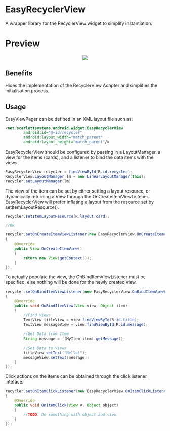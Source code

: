 # EasyRecyclerView

A wrapper library for the RecyclerView widget to simplify instantiation.

# Preview

<p align="center">
    <img src="https://raw.githubusercontent.com/shanescarlett/Android-Widgets/master/samples/EasyRecyclerViewDemo.gif"/>
</p>

## Benefits

Hides the implementation of the RecyclerView Adapter and simplifies the initialisation process.

## Usage

EasyViewPager can be defined in an XML layout file such as:

```XML
<net.scarlettsystems.android.widget.EasyRecyclerView
		android:id="@+id/recycler"
		android:layout_width="match_parent"
		android:layout_height="match_parent"/>
```

EasyRecyclerView should be configured by passing in a LayoutManager, a view for the items (cards), and a listener to bind the data items with the views.

```Java
EasyRecyclerView recycler = findViewById(R.id.recycler);
RecyclerView.LayoutManager lm = new LinearLayoutManager(this);
recycler.setLayoutManager(lm)
```

The view of the item can be set by either setting a layout resource, or dynamically returning a View through the OnCreateItemViewListener. EasyRecyclerView will prefer inflating a layout from the resource set by setItemLayoutResource().

```Java
recycler.setItemLayoutResource(R.layout.card);

//OR

recycler.setOnCreateItemViewListener(new EasyRecyclerView.OnCreateItemViewListener()
{
	@Override
	public View OnCreateItemView()
	{
		return new View(getContext());
	}
});
```

To actually populate the view, the OnBindItemViewListener must be specified, else nothing will be done for the newly created view.

```Java
recycler.setOnBindItemViewListener(new EasyRecyclerView.OnBindItemViewListener()
{
	@Override
	public void OnBindItemView(View view, Object item)
	{
		//Find Views
		TextView titleView = view.findViewById(R.id.title);
		TextView messageView = view.findViewById(R.id.message);
		
		//Get Data from Item
		String message = ((MyItem)item).getMessage();
		
		//Set Data to Views
		titleView.setText("Hello!");
		messageView.setText(message);
	}
});
```

Click actions on the items can be obtained through the click listener inteface:
```Java
recycler.setOnItemClickListener(new EasyRecyclerView.OnItemClickListener()
{
	@Override
	public void OnItemClick(View v, Object object)
	{
		//TODO: Do something with object and view.
	}
});
```
